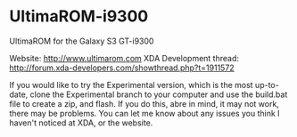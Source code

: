 UltimaROM-i9300
===============

UltimaROM for the Galaxy S3 GT-i9300

Website: http://www.ultimarom.com
XDA Development thread: http://forum.xda-developers.com/showthread.php?t=1911572

If you would like to try the Experimental version, which is the most up-to-date, clone the Experimental branch to your computer and use the build.bat file to create a zip, and flash. If you do this, abre in mind, it may not work, there may be problems. You can let me know about any issues you think I haven't noticed at XDA, or the website.